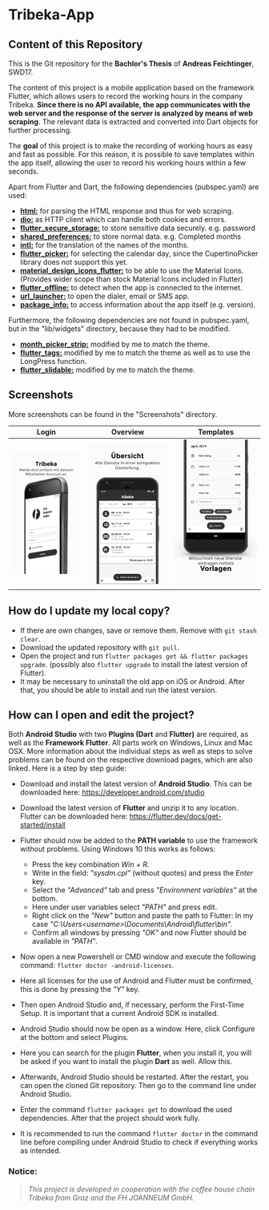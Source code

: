 # Tribeka-App

## Content of this Repository

This is the Git repository for the **Bachlor's Thesis** of **Andreas Feichtinger**, SWD17.

The content of this project is a mobile application based on the framework Flutter, which allows users to record the working hours in the company Tribeka.
**Since there is no API available, the app communicates with the web server and the response of the server is analyzed by  means of web scraping**. The relevant data is extracted and converted into Dart objects for further processing.

The **goal** of this project is to make the recording of working hours as easy and fast as possible. For this reason, it is possible to save templates within the app itself, allowing the user to record his working hours within a few seconds.

Apart from Flutter and Dart, the following dependencies (pubspec.yaml) are used:

* [**html:**](https://pub.dev/packages/html) for parsing the HTML response and thus for web scraping.
* [**dio:**](https://pub.dartlang.org/packages/dio) as HTTP client which can handle both cookies and errors.
* [**flutter_secure_storage:**](https://pub.dartlang.org/packages/flutter_secure_storage) to store sensitive data securely. e.g. password
* [**shared_preferences:**](https://pub.dartlang.org/packages/shared_preferences) to store normal data. e.g. Completed months
* [**intl:**](https://pub.dartlang.org/packages/intl) for the translation of the names of the months.
* [**flutter_picker:**](https://pub.dev/packages/flutter_picker) for selecting the calendar day, since the CupertinoPicker library does not support this yet.
* [**material_design_icons_flutter:**](https://pub.dartlang.org/packages/material_design_icons_flutter) to be able to use the Material Icons. (Provides wider scope than stock Material Icons included in Flutter)
* [**flutter_offline:**](https://pub.dartlang.org/packages/flutter_offline) to detect when the app is connected to the internet.
* [**url_launcher:**](https://pub.dev/packages/url_launcher) to open the dialer, email or SMS app.
* [**package_info:**](https://pub.dev/packages/package_info) to access information about the app itself (e.g. version).

Furthermore, the following dependencies are not found in pubspec.yaml, but in the "lib/widgets" directory, because they had to be modified.
* [**month_picker_strip:**](https://github.com/mahmed8003/month_picker_strip) modified by me to match the theme.
* [**flutter_tags:**](https://github.com/Dn-a/flutter_tags) modified by me to match the theme as well as to use the LongPress function.
* [**flutter_slidable:**](https://pub.dev/packages/flutter_slidable) modified by me to match the theme.

## Screenshots
More screenshots can be found in the "Screenshots" directory.

Login                                              |  Overview                                          |  Templates
:-------------------------------------------------:|:---------------------------------------------------:|:------------------------------------------------------:
![Login Screen](./Screenshots/Android/0.jpg)  |  ![Month Screen](./Screenshots/Android/1.jpg)  |  ![Add Shift Screen](./Screenshots/Android/2.jpg)

## How do I update my local copy?

* If there are own changes, save or remove them. Remove with `git stash clear`.
* Download the updated repository with `git pull`.
* Open the project and run `flutter packages get && flutter packages upgrade`. (possibly also `flutter upgrade` to install the latest version of Flutter).
* It may be necessary to uninstall the old app on iOS or Android. After that, you should be able to install and run the latest version.

## How can I open and edit the project?

Both **Android Studio** with two **Plugins (Dart** and **Flutter)** are required, as well as the **Framework Flutter**. All parts work on Windows, Linux and Mac OSX.
More information about the individual steps as well as steps to solve problems can be found on the respective download pages, which are also linked.
Here is a step by step guide:

*  Download and install the latest version of **Android Studio**. This can be downloaded here: <https://developer.android.com/studio>

*  Download the latest version of **Flutter** and unzip it to any location. Flutter can be downloaded here: <https://flutter.dev/docs/get-started/install>

*  Flutter should now be added to the **PATH variable** to use the framework without problems. Using Windows 10 this works as follows:
    * Press the key combination *Win + R.*
    * Write in the field: *"sysdm.cpl"* (without quotes) and press the *Enter* key.
    * Select the *"Advanced"* tab and press *"Environment variables"* at the bottom.
    * Here under user variables select *"PATH"* and press edit.
    * Right click on the *"New"* button and paste the path to Flutter: In my case *"C:\Users\<username>\Documents\Android\flutter\bin"*.
    * Confirm all windows by pressing *"OK"* and now Flutter should be available in *"PATH"*.

*  Now open a new Powershell or CMD window and execute the following command: `flutter doctor -android-licenses`.

*  Here all licenses for the use of Android and Flutter must be confirmed, this is done by pressing the *"Y"* key.

*  Then open Android Studio and, if necessary, perform the First-Time Setup. It is important that a current Android SDK is installed.

*  Android Studio should now be open as a window. Here, click Configure at the bottom and select Plugins.

*  Here you can search for the plugin **Flutter**, when you install it, you will be asked if you want to install the plugin **Dart** as well. Allow this.

*  Afterwards, Android Studio should be restarted. After the restart, you can open the cloned Git repository. Then go to the command line under Android Studio.

*  Enter the command `flutter packages get` to download the used dependencies. After that the project should work fully.

*  It is recommended to run the command `flutter doctor` in the command line before compiling under Android Studio to check if everything works as intended.

### Notice:
> *This project is developed in cooperation with the coffee house chain Tribeka from Graz and the FH JOANNEUM GmbH.*
